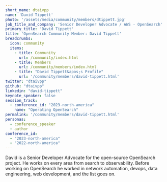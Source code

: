 ```yaml
---
short_name: dtaivpp
name: 'David Tippett'
photo: '/assets/media/community/members/dtippett.jpg'
job_title_and_company: 'Senior Developer Advocate / AWS - OpenSearch'
primary_title: 'David Tippett'
title: 'OpenSearch Community Member: David Tippett'
breadcrumbs:
  icon: community
  items:
    - title: Community
      url: /community/index.html
    - title: Members
      url: /community/members/index.html
    - title: "David Tippett&apos;s Profile"
      url: '/community/members/david-tippett.html'
twitter: "dtaivpp"
github: "dtaivpp"
linkedin: "david-tippett"
keynote_speaker: false
session_track: 
  - conference_id: "2023-north-america"
    name: "Operating OpenSearch"
permalink: '/community/members/david-tippett.html'
personas:
  - conference_speaker
  - author
conference_id:
  - "2023-north-america"
  - "2022-north-america"
---
```


David is a Senior Developer Advocate for the open-source OpenSearch project. He works on every area from search to observability. Before working on OpenSearch he worked in network automation, devops, data engineering, web development, and the list goes on.

